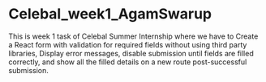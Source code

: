 # Celebal_week1_AgamSwarup
This is week 1 task of Celebal Summer Internship where we have to Create a React form with validation for required fields without using third party libraries, Display error messages, disable submission until fields are filled correctly, and show all the filled details on a new route post-successful submission. 
